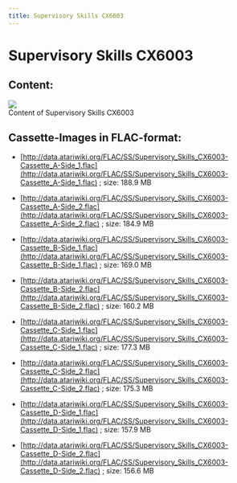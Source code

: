 ```yaml
---
title: Supervisory Skills CX6003
---
```

# Supervisory Skills CX6003  
## Content:  
![](attachments/Supervisory+Skills+CX6003.jpg)  
Content of Supervisory Skills CX6003  
  
  
## Cassette-Images in FLAC-format:  
- [http://data.atariwiki.org/FLAC/SS/Supervisory_Skills_CX6003-Cassette_A-Side_1.flac](http://data.atariwiki.org/FLAC/SS/Supervisory_Skills_CX6003-Cassette_A-Side_1.flac) ; size: 188.9 MB  
  
- [http://data.atariwiki.org/FLAC/SS/Supervisory_Skills_CX6003-Cassette_A-Side_2.flac](http://data.atariwiki.org/FLAC/SS/Supervisory_Skills_CX6003-Cassette_A-Side_2.flac) ; size: 184.9 MB  
  
- [http://data.atariwiki.org/FLAC/SS/Supervisory_Skills_CX6003-Cassette_B-Side_1.flac](http://data.atariwiki.org/FLAC/SS/Supervisory_Skills_CX6003-Cassette_B-Side_1.flac) ; size: 169.0 MB  
  
- [http://data.atariwiki.org/FLAC/SS/Supervisory_Skills_CX6003-Cassette_B-Side_2.flac](http://data.atariwiki.org/FLAC/SS/Supervisory_Skills_CX6003-Cassette_B-Side_2.flac) ; size: 160.2 MB  
  
- [http://data.atariwiki.org/FLAC/SS/Supervisory_Skills_CX6003-Cassette_C-Side_1.flac](http://data.atariwiki.org/FLAC/SS/Supervisory_Skills_CX6003-Cassette_C-Side_1.flac) ; size: 177.3 MB  
  
- [http://data.atariwiki.org/FLAC/SS/Supervisory_Skills_CX6003-Cassette_C-Side_2.flac](http://data.atariwiki.org/FLAC/SS/Supervisory_Skills_CX6003-Cassette_C-Side_2.flac) ; size: 175.3 MB  
  
- [http://data.atariwiki.org/FLAC/SS/Supervisory_Skills_CX6003-Cassette_D-Side_1.flac](http://data.atariwiki.org/FLAC/SS/Supervisory_Skills_CX6003-Cassette_D-Side_1.flac) ; size: 157.9 MB  
  
- [http://data.atariwiki.org/FLAC/SS/Supervisory_Skills_CX6003-Cassette_D-Side_2.flac](http://data.atariwiki.org/FLAC/SS/Supervisory_Skills_CX6003-Cassette_D-Side_2.flac) ; size: 156.6 MB  
  
